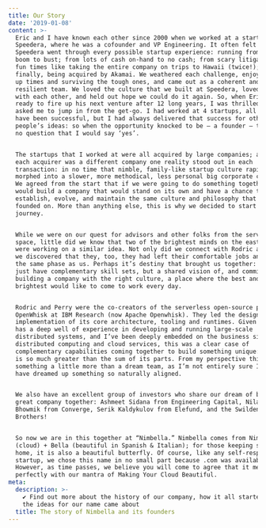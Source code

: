 ```yaml
---
title: Our Story
date: '2019-01-08'
content: >-
  Eric and I have known each other since 2000 when we worked at a startup,
  Speedera, where he was a cofounder and VP Engineering. It often felt like
  Speedera went through every possible startup experience: running from Internet
  boom to bust; from lots of cash on-hand to no cash; from scary litigation to
  fun times like taking the entire company on trips to Hawaii (twice!); and,
  finally, being acquired by Akamai. We weathered each challenge, enjoying the
  up times and surviving the tough ones, and came out as a coherent and
  resilient team. We loved the culture that we built at Speedera, loved working
  with each other, and held out hope we could do it again. So, when Eric was
  ready to fire up his next venture after 12 long years, I was thrilled when he
  asked me to jump in from the get-go. I had worked at 4 startups, all of them
  have been successful, but I had always delivered that success for other
  people’s ideas: so when the opportunity knocked to be – a founder – there was
  no question that I would say ‘yes’.


  The startups that I worked at were all acquired by large companies; although
  each acquirer was a different company one reality stood out in each
  transaction: in no time that nimble, family-like startup culture rapidly
  morphed into a slower, more methodical, less personal big corporate culture.
  We agreed from the start that if we were going to do something together, we
  would build a company that would stand on its own and have a chance to
  establish, evolve, and maintain the same culture and philosophy that it was
  founded on. More than anything else, this is why we decided to start this
  journey.


  While we were on our quest for advisors and other folks from the serverless
  space, little did we know that two of the brightest minds on the east coast
  were working on a similar idea. Not only did we connect with Rodric and Perry,
  we discovered that they, too, they had left their comfortable jobs and were in
  the same phase as us. Perhaps it’s destiny that brought us together: we don’t
  just have complementary skill sets, but a shared vision of, and commitment to,
  building a company with the right culture, a place where the best and the
  brightest would like to come to work every day.


  Rodric and Perry were the co-creators of the serverless open-source project
  OpenWhisk at IBM Research (now Apache Openwhisk). They led the design and
  implementation of its core architecture, tooling and runtimes. Given that Eric
  has a deep well of experience in developing and running large-scale
  distributed systems, and I’ve been deeply embedded on the business side of
  distributed computing and cloud services, this was a clear case of
  complementary capabilities coming together to build something unique: the sum
  is so much greater than the sum of its parts. From my perspective this is
  something a little more than a dream team, as I’m not entirely sure I could
  have dreamed up something so naturally aligned.


  We also have an excellent group of investors who share our dream of building a
  great company together: Ashmeet Sidana from Engineering Capital, Nilanjana
  Bhowmik from Converge, Serik Kaldykulov from Elefund, and the Swildens
  Brothers!


  So now we are in this together at “Nimbella.” Nimbella comes from Nimbus
  (cloud) + Bella (beautiful in Spanish & Italian); for those keeping score at
  home, it is also a beautiful butterfly. Of course, like any self-respecting
  startup, we chose this name in no small part because .com was available!
  However, as time passes, we believe you will come to agree that it melds
  perfectly with our mantra of Making Your Cloud Beautiful.
meta:
  description: >-
    ✔ Find out more about the history of our company, how it all started and how
    the ideas for our name came about 
  title: The story of Nimbella and its founders
---
```


